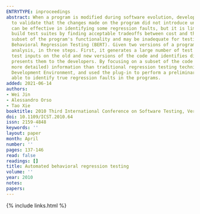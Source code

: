 ```yaml
---
ENTRYTYPE: inproceedings
abstract: When a program is modified during software evolution, developers typically run the new version of the program against its existing test suite
  to validate that the changes made on the program did not introduce unintended side effects (i.e., regression faults). This kind of regression testing
  can be effective in identifying some regression faults, but it is limited by the quality of the existing test suite. Due to the cost of testing, developers
  build test suites by finding acceptable tradeoffs between cost and thoroughness of the tests. As a result, these test suites tend to exercise only a small
  subset of the program's functionality and may be inadequate for testing the changes in a program. To address this issue, we propose a novel approach called
  Behavioral Regression Testing (BERT). Given two versions of a program, BERT identifies behavioral differences between the two versions through dynamical
  analysis, in three steps. First, it generates a large number of test inputs that focus on the changed parts of the code. Second, it runs the generated
  test inputs on the old and new versions of the code and identifies differences in the tests' behavior. Third, it analyzes the identified differences and
  presents them to the developers. By focusing on a subset of the code and leveraging differential behavior, BERT can provide developers with more (and
  more detailed) information than traditional regression testing techniques. To evaluate BERT, we implemented it as a plug-in for Eclipse, a popular Integrated
  Development Environment, and used the plug-in to perform a preliminary study on two programs. The results of our study are promising, in that BERT was
  able to identify true regression faults in the programs.
added: 2021-06-14
authors:
- Wei Jin
- Alessandro Orso
- Tao Xie
booktitle: 2010 Third International Conference on Software Testing, Verification and Validation
doi: 10.1109/ICST.2010.64
issn: 2159-4848
keywords: ''
layout: paper
month: April
number: ''
pages: 137-146
read: false
readings: []
title: Automated behavioral regression testing
volume: ''
year: 2010
notes:
papers:
---
```

{% include links.html %}
